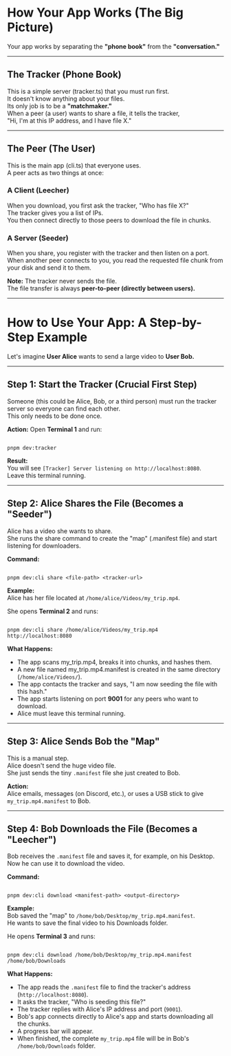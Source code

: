 # How Your App Works (The Big Picture)

Your app works by separating the **"phone book"** from the **"conversation."**

---

## The Tracker (Phone Book)

This is a simple server (tracker.ts) that you must run first.  
It doesn't know anything about your files.  
Its only job is to be a **"matchmaker."**  
When a peer (a user) wants to share a file, it tells the tracker,  
"Hi, I'm at this IP address, and I have file X."

---

## The Peer (The User)

This is the main app (cli.ts) that everyone uses.  
A peer acts as two things at once:

### A Client (Leecher)

When you download, you first ask the tracker, "Who has file X?"  
The tracker gives you a list of IPs.  
You then connect directly to those peers to download the file in chunks.

### A Server (Seeder)

When you share, you register with the tracker and then listen on a port.  
When another peer connects to you, you read the requested file chunk from your disk and send it to them.

**Note:** The tracker never sends the file.  
The file transfer is always **peer-to-peer (directly between users).**

---

# How to Use Your App: A Step-by-Step Example

Let's imagine **User Alice** wants to send a large video to **User Bob.**

---

## Step 1: Start the Tracker (Crucial First Step)

Someone (this could be Alice, Bob, or a third person) must run the tracker server so everyone can find each other.  
This only needs to be done once.

**Action:** Open **Terminal 1** and run:

```

pnpm dev:tracker

```

**Result:**  
You will see `[Tracker] Server listening on http://localhost:8080`.  
Leave this terminal running.

---

## Step 2: Alice Shares the File (Becomes a "Seeder")

Alice has a video she wants to share.  
She runs the share command to create the "map" (.manifest file) and start listening for downloaders.

**Command:**

```

pnpm dev:cli share <file-path> <tracker-url>

```

**Example:**  
Alice has her file located at `/home/alice/Videos/my_trip.mp4`.

She opens **Terminal 2** and runs:

```

pnpm dev:cli share /home/alice/Videos/my_trip.mp4 http://localhost:8080

```

**What Happens:**

- The app scans my_trip.mp4, breaks it into chunks, and hashes them.
- A new file named my_trip.mp4.manifest is created in the same directory (`/home/alice/Videos/`).
- The app contacts the tracker and says, "I am now seeding the file with this hash."
- The app starts listening on port **9001** for any peers who want to download.
- Alice must leave this terminal running.

---

## Step 3: Alice Sends Bob the "Map"

This is a manual step.  
Alice doesn't send the huge video file.  
She just sends the tiny `.manifest` file she just created to Bob.

**Action:**  
Alice emails, messages (on Discord, etc.), or uses a USB stick to give `my_trip.mp4.manifest` to Bob.

---

## Step 4: Bob Downloads the File (Becomes a "Leecher")

Bob receives the `.manifest` file and saves it, for example, on his Desktop.  
Now he can use it to download the video.

**Command:**

```

pnpm dev:cli download <manifest-path> <output-directory>

```

**Example:**  
Bob saved the "map" to `/home/bob/Desktop/my_trip.mp4.manifest`.  
He wants to save the final video to his Downloads folder.

He opens **Terminal 3** and runs:

```

pnpm dev:cli download /home/bob/Desktop/my_trip.mp4.manifest /home/bob/Downloads

```

**What Happens:**

- The app reads the `.manifest` file to find the tracker's address (`http://localhost:8080`).
- It asks the tracker, "Who is seeding this file?"
- The tracker replies with Alice's IP address and port (`9001`).
- Bob's app connects directly to Alice's app and starts downloading all the chunks.
- A progress bar will appear.
- When finished, the complete `my_trip.mp4` file will be in Bob's `/home/bob/Downloads` folder.
